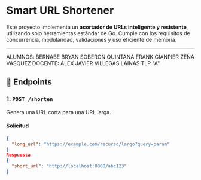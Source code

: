 # Smart URL Shortener

Este proyecto implementa un **acortador de URLs inteligente y resistente**, utilizando solo herramientas estándar de Go. Cumple con los requisitos de concurrencia, modularidad, validaciones y uso eficiente de memoria.

---

ALUMNOS:
BERNABE BRYAN SOBERON QUINTANA
FRANK GIANPIER ZEÑA VASQUEZ
DOCENTE:
ALEX JAVIER VILLEGAS LAINAS
TLP "A"

## 🚀 Endpoints

### 1. `POST /shorten`

Genera una URL corta para una URL larga.

#### Solicitud

```json
{
  "long_url": "https://example.com/recurso/largo?query=param"
}
Respuesta
{
  "short_url": "http://localhost:8080/abc123"
}
```
